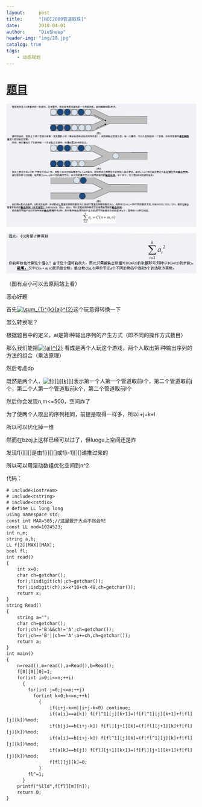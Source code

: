 ```yaml
---
layout:     post
title:      "[NOI2009管道取珠]"
date:       2018-04-01
author:     "DieSheep"
header-img: "img/28.jpg"
catalog: true
tags:
    - 动态规划
---
```

# [题目](https://www.lydsy.com/JudgeOnline/problem.php?id=1566)

![](/img/noi1.jpg)

![](/img/noi2.jpg)

（图有点小可以去原网站上看）

~~恶心~~好题

首先<a href="http://www.codecogs.com/eqnedit.php?latex=\sum_{1}^{k}{ai}^{2}" target="_blank"><img src="http://latex.codecogs.com/gif.latex?\sum_{1}^{k}{ai}^{2}" title="\sum_{1}^{k}{ai}^{2}" /></a>这个玩意得转换一下

怎么转换呢？

根据题目中的定义，ai是第i种输出序列的产生方式（即不同的操作方式数目）

那么我们能把<a href="http://www.codecogs.com/eqnedit.php?latex={ai}^{2}" target="_blank"><img src="http://latex.codecogs.com/gif.latex?{ai}^{2}" title="{ai}^{2}" /></a>
看成是两个人玩这个游戏，两个人取出第i种输出序列的方法的组合（乘法原理）

然后考虑dp

既然是两个人，<a href="http://www.codecogs.com/eqnedit.php?latex=f[i][j][k][l]" target="_blank"><img src="http://latex.codecogs.com/gif.latex?f[i][j][k][l]" title="f[i][j][k][l]" /></a>表示第一个人第一个管道取前i个，第二个管道取前j个，第二个人第一个管道取前k个，第二个管道取前l个

然后你会发现n,m<=500，空间炸了

为了使两个人取出的序列相同，前提是取得一样多，所以i+j=k+l

所以可以优化掉一维

然而在bzoj上这样已经可以过了，但luogu上空间还是炸

发现f[i][][]是由f[i][][]或f[i-1][][]递推过来的

所以可以用滚动数组优化空间到n^2

代码：
```
# include<iostream>
# include<cstring>
# include<cstdio>
# define LL long long
using namespace std;
const int MAX=505;//这里要开大点不然会RE
const LL mod=1024523;
int n,m;
string a,b;
LL f[2][MAX][MAX];
bool fl;
int read()
{
	int x=0;
	char ch=getchar();
	for(;!isdigit(ch);ch=getchar());
	for(;isdigit(ch);x=x*10+ch-48,ch=getchar());
	return x;
}
string Read()
{
	string a="";
	char ch=getchar();
	for(;ch!='B'&&ch!='A';ch=getchar());
	for(;ch=='B'||ch=='A';a+=ch,ch=getchar());
	return a;
}
int main()
{
	n=read(),m=read(),a=Read(),b=Read();
	f[0][0][0]=1;
	for(int i=0;i<=n;++i)
	  {
	  	for(int j=0;j<=m;++j)
	      for(int k=0;k<=n;++k)
	      	{
	      		if(i+j-k>m||i+j-k<0) continue;
	      		if(a[i]==a[k]) f[fl^1][j][k+1]=(f[fl^1][j][k+1]+f[fl][j][k])%mod;
	      		if(b[j]==b[i+j-k]) f[fl][j+1][k]=(f[fl][j+1][k]+f[fl][j][k])%mod;
	      		if(a[i]==b[i+j-k]) f[fl^1][j][k]=(f[fl^1][j][k]+f[fl][j][k])%mod;
	      		if(a[k]==b[j]) f[fl][j+1][k+1]=(f[fl][j+1][k+1]+f[fl][j][k])%mod;
	      		f[fl][j][k]=0;
		  	}
		fl^=1;
	  }
	printf("%lld",f[fl][m][n]);
	return 0;
}
```
